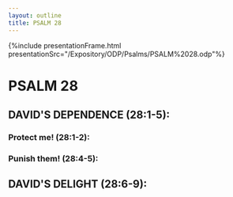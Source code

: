 ```yaml
---
layout: outline
title: PSALM 28
---
```

{%include presentationFrame.html presentationSrc="/Expository/ODP/Psalms/PSALM%2028.odp"%}

# PSALM 28 
## DAVID\'S DEPENDENCE (28:1-5): 
###  Protect me! (28:1-2): 
###  Punish them! (28:4-5): 
## DAVID\'S DELIGHT (28:6-9): 
